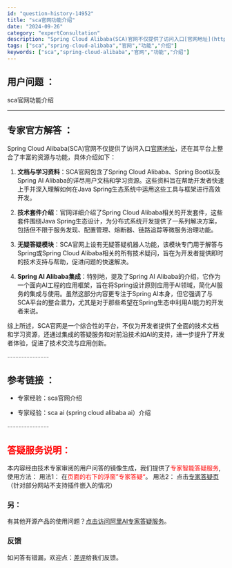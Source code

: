 ```yaml
---
id: "question-history-14952"
title: "sca官网功能介绍"
date: "2024-09-26"
category: "expertConsultation"
description: "Spring Cloud Alibaba(SCA)官网不仅提供了访问入口[官网地址](https://sca.aliyun.com)，还在其平台上整合了丰富的资源与功能，具体介绍如下：1. **文档与学习资料**：SCA官网包含了Spring Cloud Alibaba、Spring Boot以及S"
tags: ["sca","spring-cloud-alibaba","官网","功能","介绍"]
keywords: ["sca","spring-cloud-alibaba","官网","功能","介绍"]
---
```


## 用户问题 ： 
 sca官网功能介绍  

---------------
## 专家官方解答 ：

Spring Cloud Alibaba(SCA)官网不仅提供了访问入口[官网地址](https://sca.aliyun.com)，还在其平台上整合了丰富的资源与功能，具体介绍如下：

1. **文档与学习资料**：SCA官网包含了Spring Cloud Alibaba、Spring Boot以及Spring AI Alibaba的详尽用户文档和学习资源。这些资料旨在帮助开发者快速上手并深入理解如何在Java Spring生态系统中运用这些工具与框架进行高效开发。

2. **技术套件介绍**：官网详细介绍了Spring Cloud Alibaba相关的开发套件，这些套件围绕Java Spring生态设计，为分布式系统开发提供了一系列解决方案，包括但不限于服务发现、配置管理、熔断器、链路追踪等微服务治理功能。

3. **无疑答疑模块**：SCA官网上设有无疑答疑机器人功能，该模块专门用于解答与Spring或Spring Cloud Alibaba相关的所有技术疑问，旨在为开发者提供即时的技术支持与帮助，促进问题的快速解决。

4. **Spring AI Alibaba集成**：特别地，提及了Spring AI Alibaba的介绍，它作为一个面向AI工程的应用框架，旨在将Spring设计原则应用于AI领域，简化AI服务的集成与使用。虽然这部分内容更专注于Spring AI本身，但它强调了与SCA平台的整合潜力，尤其是对于那些希望在Spring生态中利用AI能力的开发者来说。

综上所述，SCA官网是一个综合性的平台，不仅为开发者提供了全面的技术文档和学习资源，还通过集成的答疑服务和对前沿技术如AI的支持，进一步提升了开发者体验，促进了技术交流与应用创新。


<font color="#949494">---------------</font> 


## 参考链接 ：

* 专家经验：sca官网介绍 
 
 * 专家经验：sca ai (spring cloud alibaba ai）介绍 


 <font color="#949494">---------------</font> 
 


## <font color="#FF0000">答疑服务说明：</font> 

本内容经由技术专家审阅的用户问答的镜像生成，我们提供了<font color="#FF0000">专家智能答疑服务</font>,使用方法：
用法1： 在<font color="#FF0000">页面的右下的浮窗”专家答疑“</font>。
用法2： 点击[专家答疑页](https://answer.opensource.alibaba.com/docs/intro)（针对部分网站不支持插件嵌入的情况）
### 另：


有其他开源产品的使用问题？[点击访问阿里AI专家答疑服务](https://answer.opensource.alibaba.com/docs/intro)。
### 反馈
如问答有错漏，欢迎点：[差评](https://ai.nacos.io/user/feedbackByEnhancerGradePOJOID?enhancerGradePOJOId=14956)给我们反馈。
